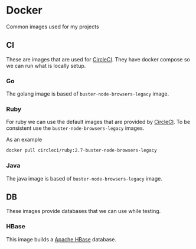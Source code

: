 # Docker

Common images used for my projects

## CI

These are images that are used for [CircleCI](https://circleci.com/). They have docker compose so we can run what is locally setup.

### Go

The golang image is based of `buster-node-browsers-legacy` image.

### Ruby

For ruby we can use the default images that are provided by [CircleCI](https://hub.docker.com/r/circleci/ruby/tags). To be consistent use the `buster-node-browsers-legacy` images.

As an example

```sh
docker pull circleci/ruby:2.7-buster-node-browsers-legacy
```

### Java

The java image is based of `buster-node-browsers-legacy` image.

## DB

These images provide databases that we can use while testing.

### HBase

This image builds a [Apache HBase](https://hbase.apache.org/book.html) database.
